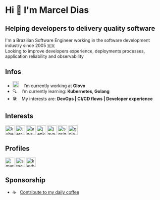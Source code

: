 # Hi :wave: I'm Marcel Dias
## Helping developers to delivery quality software

I'm a Brazilian Software Engineer working in the software development industry since 2005 :brazil:  
Looking to improve developers experience, deployments processes, application reliability and observability

## Infos
- <img alt="glovo" src="https://avatars0.githubusercontent.com/u/16120095?v=4" width="20" /> &nbsp;&nbsp; I’m currently working at **Glovo**
- :mag: &nbsp;&nbsp; I’m currently learning: **Kubernetes, Golang**
- :hammer_and_wrench: &nbsp;&nbsp; My interests are: **DevOps | CI/CD flows | Developer experience**

## Interests
<p align="left">
  <img src="https://www.vectorlogo.zone/logos/kubernetes/kubernetes-icon.svg" alt="kubernetes" width="30" height="30"/>
  <img src="https://www.vectorlogo.zone/logos/terraformio/terraformio-icon.svg" alt="terraform" width="30" height="30"/>
  <img src="https://www.vectorlogo.zone/logos/amazon_aws/amazon_aws-icon.svg" alt="aws" width="30" height="30"/>
  <img src="https://www.vectorlogo.zone/logos/jenkins/jenkins-icon.svg" alt="jenkins" width="30" height="30"/>
  <img src="https://www.vectorlogo.zone/logos/java/java-icon.svg" alt="java" width="30" height="30"/>
  <img src="https://www.vectorlogo.zone/logos/springio/springio-icon.svg" alt="spring" width="30" height="30"/>
  <img src="https://www.vectorlogo.zone/logos/golang/golang-icon.svg" alt="golang" width="30" height="30"/>
  
</p>

## Profiles
<p align="left">
  <a href="https://linkedin.com/in/marceldias" target="blank"><img align="center" src="https://cdn.jsdelivr.net/npm/simple-icons@3.0.1/icons/linkedin.svg" alt="marceldias" height="30" width="30" /></a>
  <a href="https://stackoverflow.com/users/4638693" target="blank"><img align="center" src="https://cdn.jsdelivr.net/npm/simple-icons@3.0.1/icons/stackoverflow.svg" alt="stackoverflow" height="30" width="30" /></a>
  <a href="https://keybase.io/marceldias" target="blank"><img align="center" src="https://cdn.jsdelivr.net/npm/simple-icons@3.0.1/icons/keybase.svg" alt="keybase" height="30" width="30" /></a>
</p>

## Sponsorship
* :coffee: &nbsp;&nbsp;[Contribute to my daily coffee](https://ko-fi.com/marceldias)
